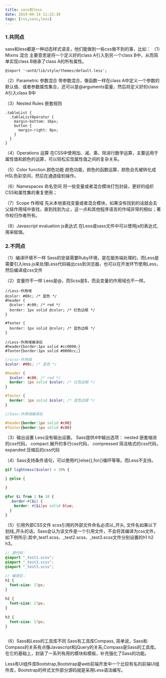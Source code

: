 ```yaml
---
title: sass和less
date: 2019-09-14 11:22:30
tags: [css,sass,less]
---
```



### 1.共同点
sass和less都是一种动态样式语言，他们能做到一些css做不到的事，比如：
（1）Mixins 混合
主要意思是将一个定义好的class A引入到另一个class B中，从而简单实现class B继承了class A的所有属性。
```less
@import '~antd/lib/style/themes/default.less';
```
（2）Parametric 参数混合
带参数混合，像函数一样在class A中定义一个参数的默认值、或者参数属性集合，还可以是@arguments蛮量，然后将定义好的class A引入class B中

（3）Nested Rules 嵌套规则
```less
.tableList {
  .tableListOperator {
    margin-bottom: 16px;
    button {
      margin-right: 8px;
    }
  }
}
```

（4）Operations 运算
在CSS中使用加、减、乘、除进行数学运算，主要运用于属性值和颜色的运算，可以轻松实现属性值之间的复杂关系。

（5）Color function 颜色功能
颜色功能，颜色的函数运算，颜色会先被转化成HSL色彩空间，然后在通道级别操作。

（6）Namespaces 命名空间
将一些变量或者混合模块打包封装，更好的组织CSS和属性集的重复使用；

（7）Scope 作用域
先从本地查找变量或者混合模块，如果没有找到的话就会去父级作用域中查找，直到找到为止，这一点和其他程序语言的作域非常的相似；著作权归作者所有。

（8）Javascript evaluation js表达式
在Less或sass文件中可以使用js的表达式,用来赋值。


### 2.不同点
（1）编译环境不一样
Sass的安装需要Ruby环境，是在服务端处理的，而Less是需要引入less.js来处理Less代码输出css到浏览器，也可以在开发环节使用Less，然后编译成css文件

（2）变量符不一样
Less是@，而Scss是$，而且变量的作用域也不一样。
```less
//Less-作用域
@color: #00c; /* 蓝色 */
#header {
  @color: #c00; /* red */
  border: 1px solid @color; /* 红色边框 */
}

#footer {
  border: 1px solid @color; /* 蓝色边框 */
}

//Less-作用域编译后
#header{border:1px solid #cc0000;}
#footer{border:1px solid #0000cc;}
```
```scss
//scss-作用域
$color: #00c; /* 蓝色 */

#header {
  $color: #c00; /* red */
  border: 1px solid $color; /* 红色边框 */
}

#footer {
  border: 1px solid $color; /* 蓝色边框 */
}

//Sass-作用域编译后

#header{border:1px solid #c00}
#footer{border:1px solid #c00}
```

（3）输出设置
Less没有输出设置。
Sass提供4中输出选项：
	nested 嵌套缩进的css代码，
	compact 展开的多行css代码，
	compressed 简洁格式的css代码，
	expanded 压缩后的css代码
	
（4）Sass支持条件语句，可以使用if{}else{},for{}循环等等。而Less不支持。
```scss
@if lightness($color) > 30% {

} @else {

}

@for $i from 1 to 10 {
  .border-#{$i} {
    border: #{$i}px solid blue;
  }
}
```

（5）引用外部CSS文件
scss引用的外部文件命名必须以_开头, 文件名如果以下划线_开头的话，Sass会认为该文件是一个引用文件，不会将其编译为css文件。
如下例所示:其中_test1.scss、_test2.scss、_test3.scss文件分别设置的h1 h2 h3。

```scss
// 源代码：
@import "_test1.scss";
@import "_test2.scss";
@import "_test3.scss";

// 编译后：
h1 {
  font-size: 17px;
}
 
h2 {
  font-size: 17px;
}
 
h3 {
  font-size: 17px;
}
 
```

（6）Sass和Less的工具库不同
Sass有工具库Compass, 简单说，Sass和Compass的关系有点像Javascript和jQuery的关系,Compass是Sass的工具库。在它的基础上，封装了一系列有用的模块和模板，补充强化了Sass的功能。

Less有UI组件库Bootstrap,Bootstrap是web前端开发中一个比较有名的前端UI组件库，Bootstrap的样式文件部分源码就是采用Less语法编写。